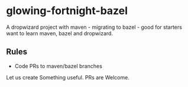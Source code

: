 # glowing-fortnight-bazel
A dropwizard project with maven - migrating to bazel - good for starters want to learn maven, bazel and dropwizard. 

## Rules

* Code PRs to maven/bazel branches

Let us create Something useful. PRs are Welcome. 

